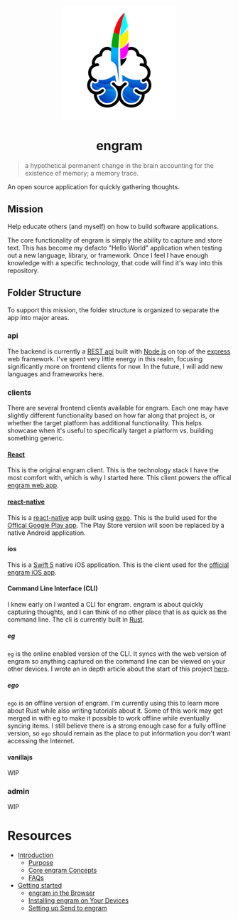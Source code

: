 <p align="center">
  <img src="fe/public/logo512.png" alt="engram logo" height="256px"/>
</p>

<h1 align="center">engram</h1>

> a hypothetical permanent change in the brain accounting for the existence of memory; a memory trace.

An open source application for quickly gathering thoughts.

## Mission

Help educate others (and myself) on how to build software applications. 

The core functionality of engram is simply the ability to capture and store text. This has become my defacto "Hello World" application when testing out a new language, library, or framework. Once I feel I have enough knowledge with a specific technology, that code will find it's way into this repository.

## Folder Structure

To support this mission, the folder structure is organized to separate the app into major areas.

### api

The backend is currently a [REST api](https://restfulapi.net/) built with [Node.js](https://nodejs.org) on top of the [express](https://expressjs.com/) web framework. I've spent very little energy in this realm, focusing significantly more on frontend clients for now.  In the future, I will add new languages and frameworks here.

### clients

There are several frontend clients available for engram.  Each one may have slightly different functionality based on how far along that project is, or whether the target platform has additional functionality. This helps showcase when it's useful to specifically target a platform vs. building something generic.

#### [React](clients/web/react)

This is the original engram client.  This is the technology stack I have the most comfort with, which is why I started here. This client powers the offical [engram web app](https://engram.xyzdigital.com/).

#### [react-native](clients/react-native)

This is a [react-native](https://reactnative.dev/) app built using [expo](https://expo.dev/). This is the build used for the [Offical Google Play app](https://play.google.com/store/apps/details?id=com.xyzdigital.engram).  The Play Store version will soon be replaced by a native Android application.

#### ios

This is a [Swift 5](https://developer.apple.com/swift/) native iOS application. This is the client used for the [official engram iOS app](https://apps.apple.com/ca/app/engram/id1568952668). 

#### Command Line Interface (CLI)

I knew early on I wanted a CLI for engram. engram is about quickly capturing thoughts, and I can think of no other place that is as quick as the command line. The cli is currently built in [Rust](https://doc.rust-lang.org/book/).

##### eg

`eg` is the online enabled version of the CLI.  It syncs with the web version of engram so anything captured on the command line can be viewed on your other devices.  I wrote an in depth article about the start of this project [here](https://medium.com/geekculture/building-my-first-command-line-interface-cli-with-rust-b6beb9c284e0).

##### ego

`ego` is an offline version of engram. I'm currently using this to learn more about Rust while also writing tutorials about it.  Some of this work may get merged in with eg to make it possible to work offline while eventually syncing items.  I still believe there is a strong enough case for a fully offline version, so `ego` should remain as the place to put information you don't want accessing the Internet.

#### vanillajs

WIP

### admin

WIP

# Resources

- [Introduction](https://engramhq.xyz/2020/11/21/introducing-engram/)
  - [Purpose](https://engramhq.xyz/help/about/philosophy-behind-engram/)
  - [Core engram Concepts](https://engramhq.xyz/help/about/core-engram-concepts/)
  - [FAQs](https://engramhq.xyz/faqs/)
- [Getting started](https://engramhq.xyz/help/#getting-started)
  - [engram in the Browser](https://engramhq.xyz/help/getting-started/engram-in-your-browser/)
  - [Installing engram on Your Devices](https://engramhq.xyz/help/getting-started/install-engram-on-your-devices/)
  - [Setting up Send to engram](https://engramhq.xyz/help/getting-started/how-to-setup-send-to-engram/)


